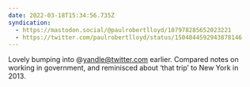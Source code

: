 ```yaml
---
date: 2022-03-18T15:34:56.735Z
syndication:
  - https://mastodon.social/@paulrobertlloyd/107978285652023221
  - https://twitter.com/paulrobertlloyd/status/1504844592943878146
---
```


Lovely bumping into @yandle@twitter.com earlier. Compared notes on working in government, and reminisced about ‘that trip’ to New York in 2013.
